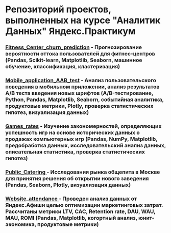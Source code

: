 # Репозиторий проектов, выполненных на курсе "Аналитик Данных" Яндекс.Практикум

### <a href="https://github.com/IrinaCherkova/Projects/tree/main/Fitness_Center_churn_prediction">Fitness_Center_churn_prediction</a> - <b>Прогнозирование вероятности оттока пользователей для фитнес-центров (Pandas, Scikit-learn, Matplotlib, Seaborn, машинное обучение, классификация, кластеризация)</b>

### <a href="https://github.com/IrinaCherkova/Projects/tree/main/Mobile_application_AAB_test">Mobile_application_AAB_test</a> - <b> Анализ пользовательского поведения в мобильном приложении, анализ результатов А/В теста введения новых шрифтов (A/B-тестирование, Python, Pandas, Matplotlib, Seaborn, событийная аналитика, продуктовые метрики, Plotly, проверка статистических гипотез, визуализация данных)</b>

### <a href="https://github.com/IrinaCherkova/Projects/tree/main/Games_rates">Games_rates</a> - <b> Изучение закономерностей, определяющих успешность игр на основе исторических данных о продажах компьютерных игр (Pandas, NumPy, Matplotlib, предобработка данных, исследовательский анализ данных, описательная статистика, проверка статистических гипотез)</b>

### <a href="https://github.com/IrinaCherkova/Projects/tree/main/Public_Catering"> Public_Catering </a> - <b> Исследования рынка общепита в Москве для принятия решения об открытии нового заведения (Pandas, Seaborn, Plotly, визуализация данных)</b>

### <a href="https://github.com/IrinaCherkova/Projects/tree/main/Website_attendance"> Website_attendance </a> - <b> Проведен анализ данных от Яндекс.Афиши целью оптимизации маркетинговых затрат. Рассчитаны метрики LTV, CAC, Retention rate, DAU, WAU, MAU, ROMI (Pandas, Matplotlib, когортный анализ, юнит-экономика, продуктовые метрики)</b>
